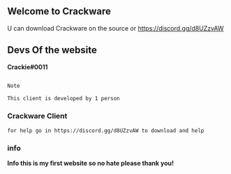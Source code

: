 ## Welcome to Crackware

U can download Crackware on the source or https://discord.gg/d8UZzvAW

## Devs Of the website 

**Crackie#0011**

```markdown

Note

This client is developed by 1 person
```

### Crackware Client
    for help go in https://discord.gg/d8UZzvAW to download and help
### info

**Info this is my first website so no hate please thank you!**
